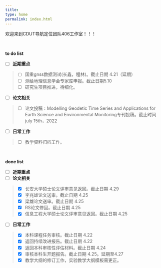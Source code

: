 ```yaml
---
title: 
type: home
permalink: index.html
---
```

欢迎来到CDUT导航定位团队406工作室！！！

</br>

**to do list** 
- [ ] **近期重点**
>   - [ ] 国重gnss数据测试(长鑫，程林)。截止日期 4.21（延期）
>   - [ ] 测绘地理信息学会专家库申报。截止日期5.10
>   - [ ] 研究生项目推进，待细化。
- [ ] **论文相关**  
>   - [ ] 论文投稿：Modelling Geodetic Time Series and Applications for Earth Science and Environmental Monitoring专刊投稿。截止时间 july 15th，2022
- [ ] **日常工作**
>   - [ ] 教学资料归档工作。

</br>

**done list** 
- [ ] **近期重点**
- [ ] **论文相关**  
>   - [x] 长安大学硕士论文评审意见返回。截止日期 4.29
>   - [x] 李兆雄论文送审。截止日期 4.25
>   - [x] 梁雄论文送审。截止日期 4.25
>   - [x] RS论文修回。截止日期 4.25
>   - [x] 信息工程大学硕士论文评审意见返回。截止日期 4.25
- [ ] **日常工作**
>   - [x] 本科课程任务审核。截止日期 4.22
>   - [x] 返回持续改进报告。截止日期 4.22
>   - [x] 返回本科审核性评估材料。截止日期 4.24
>   - [x] 审核本科生开题报告。截止日期 4.25。延期至4.27
>   - [x] 教学大纲的修订工作，实验教学大纲模板需更正。



